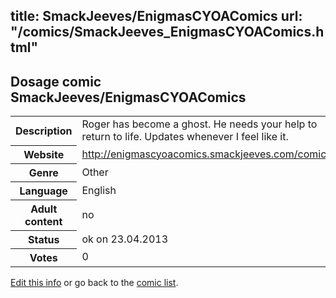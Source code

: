 title: SmackJeeves/EnigmasCYOAComics
url: "/comics/SmackJeeves_EnigmasCYOAComics.html"
---
Dosage comic SmackJeeves/EnigmasCYOAComics
-----------------------------------------

<p id="msg"></p>
<script type="text/javascript">
if (window.location.search === '?edit_info_mail=sent_ok') {
  var elem = document.getElementById("msg");
  elem.innerHTML = 'Edited information sucessfully sent.';
  elem.className = 'ok';
}
</script>
<table class="comicinfo">
<tr>
<th>Description</th><td>Roger has become a ghost. He needs your help to return to life. Updates whenever I feel like it.</td>
</tr>
<tr>
<th>Website</th><td><a href="http://enigmascyoacomics.smackjeeves.com/comics/">http://enigmascyoacomics.smackjeeves.com/comics/</a></td>
</tr>
<tr>
<th>Genre</th><td>Other</td>
</tr>
<tr>
<th>Language</th><td>English</td>
</tr>
<tr>
<th>Adult content</th><td>no</td>
</tr>
<tr>
<th>Status</th><td>ok on 23.04.2013</td>
</tr>
<tr>
<th>Votes</th><td>0</td>
</tr>
</table>

[Edit this info](SmackJeeves_EnigmasCYOAComics_edit.html) or go back to the [comic list](../comic-index.html).
